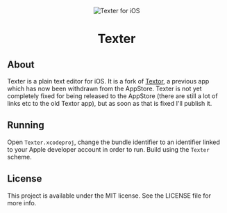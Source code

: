 <p align="center">
<img src="readme-resources/hero.png" alt="Texter for iOS">
</p>

<h1 align="center">Texter</h1>

<p align="center">
<!--<a href="https://itunes.apple.com/app/textor/id1330406995?mt=8&at=1010lII4"><img src="readme-resources/app_store_badge.svg" alt="Download on the App Store"/></a>
</p>

<p align="center">
<a href="https://developer.apple.com/swift/"><img src="https://img.shields.io/badge/Swift-4.1-orange.svg?style=flat" alt="Swift"/></a>

<img src="https://img.shields.io/badge/Platform-iOS%2011.0+-lightgrey.svg" alt="Platform: iOS">
<a href="https://travis-ci.org/louisdh/textor"><img src="https://travis-ci.org/louisdh/textor.svg?branch=master" alt="Build Status"/></a>
<br>
<a href="http://twitter.com/LouisDhauwe"><img src="https://img.shields.io/badge/Twitter-@LouisDhauwe-blue.svg?style=flat" alt="Twitter"/></a>
<a href="https://paypal.me/louisdhauwe"><img src="https://img.shields.io/badge/Donate-PayPal-green.svg?style=flat" alt="Donate via PayPal"/></a>-->
</p>

## About
Texter is a plain text editor for iOS. It is a fork of <a href="https://github.com/louisdh/textor">Textor</a>, a previous app which has now been withdrawn from the AppStore. Texter is not yet completely fixed for being released to the AppStore (there are still a lot of links etc to the old Textor app), but as soon as that is fixed I'll publish it.

## Running
Open `Texter.xcodeproj`, change the bundle identifier to an identifier linked to your Apple developer account in order to run. Build using the `Texter` scheme. 

## License

This project is available under the MIT license. See the LICENSE file for more info.
